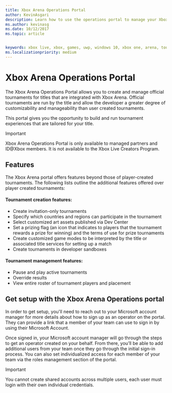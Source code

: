 ```yaml
---
title: Xbox Arena Operations Portal
author: KevinAsgari
description: Learn how to use the operations portal to manage your Xbox tournaments.
ms.author: kevinasg
ms.date: 10/12/2017
ms.topic: article


keywords: xbox live, xbox, games, uwp, windows 10, xbox one, arena, tournament, operations, portal
ms.localizationpriority: medium
---
```


# Xbox Arena Operations Portal



The Xbox Arena Operations Portal allows you to create and manage official tournaments for titles that are integrated with Xbox Arena. Official tournaments are run by the title and allow the developer a greater degree of customizability and manageability than user created tournaments.

This portal gives you the opportunity to build and run tournament experiences that are tailored for your title.

> [!IMPORTANT]  
> Xbox Arena Operations Portal is only available to managed partners and ID@Xbox members. It is not available to the Xbox Live Creators Program.

## Features

The Xbox Arena portal offers features beyond those of player-created tournaments. The following lists outline the additional features offered over player created tournaments:

#### Tournament creation features:

* Create invitation-only tournaments
* Specify which countries and regions can participate in the tournament
* Select customized art assets published via Dev Center
* Set a prizing flag (an icon that indicates to players that the tournament rewards a prize for winning) and the terms of use for prize tournaments
* Create customized game modes to be interpreted by the title or associated title services for setting up a match
* Create tournaments in developer sandboxes

#### Tournament management features:

* Pause and play active tournaments
* Override results
* View entire roster of tournament players and placement

## Get setup with the Xbox Arena Operations portal

In order to get setup, you'll need to reach out to your Microsoft account manager for more details about how to sign up as an operator on the portal. They can provide a link that a member of your team can use to sign in by using their Microsoft Account.

Once signed in, your Microsoft account manager will go through the steps to get an operator created on your behalf. From there, you’ll be able to add additional users from your team once they go through the initial sign-in process. You can also set individualized access for each member of your team via the roles management section of the portal.

> [!IMPORTANT]  
> You cannot create shared accounts across multiple users, each user must login with their own individual credentials.
